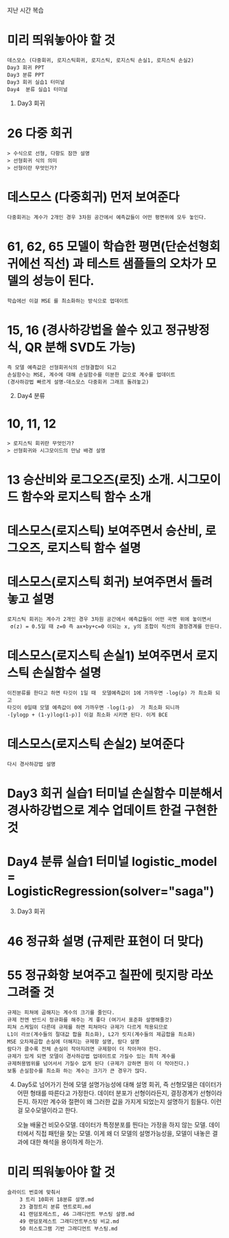 지난 시간 복습

# 미리 띄워놓아야 할 것
	데스모스 (다중회귀, 로지스틱회귀, 로지스틱, 로지스틱 손실1, 로지스틱 손실2)
	Day3 회귀 PPT
	Day3 분류 PPT
	Day3 회귀 실습1 터미널 
	Day4  분류 실습1 터미널


1. Day3  회귀
# 26 다중 회귀 
	> 수식으로 선형, 다항도 잠깐 설명
	> 선형회귀 식의 의미
	> 선형이란 무엇인가?  

# 데스모스  (다중회귀) 먼저 보여준다
	다중회귀는 계수가 2개인 경우 3차원 공간에서 예측값들이 어떤 평면위에 모두 놓인다.

# 61, 62, 65  모델이 학습한 평면(단순선형회귀에선 직선) 과 테스트 샘플들의 오차가 모델의 성능이 된다.
	학습에선 이걸 MSE 를 최소화하는 방식으로 업데이트 

# 15, 16 (경사하강법을 쓸수 있고 정규방정식, QR 분해 SVD도 가능)
	즉 모델 예측값은 선형회귀식의 선형결합이 되고
	손실함수는 MSE, 계수에 대해 손실함수를 미분한 값으로 계수를 업데이트
	(경사하강법 빠르게 설명-데스모스 다중회귀 그래프 돌려놓고) 

2. Day4 분류
# 10, 11, 12
	> 로지스틱 회귀란 무엇인가?
	> 선형회귀와 시그모이드의 만남 배경 설명

# 13 승산비와 로그오즈(로짓) 소개. 시그모이드 함수와 로지스틱 함수 소개

# 데스모스(로지스틱) 보여주면서 승산비, 로그오즈, 로지스틱 함수 설명
# 데스모스(로지스틱 회귀) 보여주면서 돌려놓고 설명
	로지스틱 회귀는 계수가 2개인 경우 3차원 공간에서 예측값들이 어떤 곡면 위에 놓이면서
	 σ(z) = 0.5일 때 z=0 즉 ax+by+c=0 이되는 x, y의 조합이 직선의 결정경계를 만든다.

# 데스모스(로지스틱 손실1) 보여주면서 로지스틱 손실함수 설명 
	이진분류를 한다고 하면 타깃이 1일 때  모델예측값이 1에 가까우면 -log(p) 가 최소화 되고
	타깃이 0일때 모델 예측값이 0에 가까우면 -log(1-p)  가 최소화 되니까
	-[ylogp + (1-y)log(1-p)] 이걸 최소화 시키면 된다. 이게 BCE
	
# 데스모스(로지스틱 손실2) 보여준다
	다시 경사하강법 설명 

# Day3  회귀 실습1 터미널 손실함수 미분해서 경사하강법으로 계수 업데이트 한걸 구현한 것 
# Day4  분류 실습1 터미널  logistic_model = LogisticRegression(solver="saga")

3. Day3 회귀 

# 46 정규화 설명 (규제란 표현이 더 맞다)
# 55 정규화항 보여주고 칠판에 릿지랑 라쏘 그려줄 것
	규제는 피쳐에 곱해지는 계수의 크기를 줄인다.
	규제 전엔 반드시 정규화를 해주는 게 좋다 (여기서 표준화 설명해줄것)
	피쳐 스케일이 다른데 규제를 하면 피쳐마다 규제가 다르게 적용되므로
	L1이 라쏘(계수들의 절대값 합을 최소화), L2가 릿지(계수들의 제곱합을 최소화)
	MSE 오차제곱합 손실에 더해지는 규제항 설명, 람다 설명
	람다가 클수록 전체 손실이 작아지려면 규제항이 더 작아져야 한다.
	규제가 있게 되면 모델이 경사하강법 업데이트로 가질수 있는 최적 계수를
	규제허용범위를 넘어서서 가질수 없게 된다 (규제가 강하면 원이 더 작아진다.)
	보통 손실함수를 최소화 하는 계수는 크기가 큰 경우가 많다.


4. Day5로 넘어가기 전에
	모델 설명가능성에 대해 설명
	회귀, 즉 선형모델은 데이터가 어떤 형태를 따른다고 가정한다.
	데이터 분포가 선형이라든지, 결정경계가 선형이라든지.
	하지만 계수와 절편이 왜 그러한 값을 가지게 되었는지 설명하기 힘들다.
	이런걸 모수모델이라고 한다.

	오늘 배울건 비모수모델. 데이터가 특정분포를 띈다는 가정을 하지 않는 모델.
	데이터에서 직접 패턴을 찾는 모델.
	이게 왜 더 모델의 설명가능성을, 모델이 내놓은 결과에 대한 해석을 용이하게 하는가.
	
	
# 미리 띄워놓아야 할 것
	슬라이드 번호에 맞춰서
		3 트리 10회귀 18분류 설명.md
		23 결정트리 분류 엔트로피.md
		41 랜덤포레스트, 46 그래디언트 부스팅 설명.md
		49 랜덤포레스트 그래디언트부스팅 비교.md
		50 히스토그램 기반 그래디언트 부스팅.md
		


